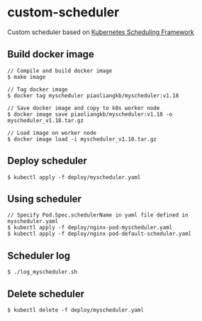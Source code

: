 # custom-scheduler

Custom scheduler based on [Kubernetes Scheduling Framework](https://kubernetes.io/docs/concepts/scheduling-eviction/scheduling-framework/)

## Build docker image

```shell
// Compile and build docker image
$ make image

// Tag docker image
$ docker tag myscheduler piaoliangkb/myscheduler:v1.18

// Save docker image and copy to k8s worker node
$ docker image save piaoliangkb/myscheduler:v1.18 -o myscheduler_v1.18.tar.gz

// Load image on worker node
$ docker image load -i myscheduler_v1.18.tar.gz
```

## Deploy scheduler

```shell
$ kubectl apply -f deploy/myscheduler.yaml
```

## Using scheduler

```shell
// Specify Pod.Spec.schedulerName in yaml file defined in myscheduler.yaml
$ kubectl apply -f deploy/nginx-pod-myscheduler.yaml
$ kubectl apply -f deploy/nginx-pod-default-scheduler.yaml
```

## Scheduler log

```shell
$ ./log_myscheduler.sh
```

## Delete scheduler

```shell
$ kubectl delete -f deploy/myscheduler.yaml
```
